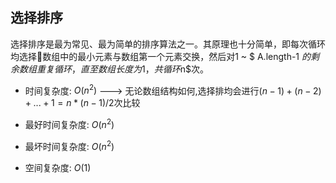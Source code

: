 ## 选择排序 ##
选择排序是最为常见、最为简单的排序算法之一。其原理也十分简单，即每次循环均选择数组中的最小元素与数组第一个元素交换，然后对$1$ ~ $ A.length-1 $的剩余数组重复循环，直至数组长度为1，共循环$n$次。
* 时间复杂度: $O(n^2)$ ---> 无论数组结构如何,选择排均会进行$(n-1)+(n-2)+...+1 = n*(n-1)/2$次比较
* 最好时间复杂度: $O(n^2)$
* 最坏时间复杂度: $O(n^2)$

* 空间复杂度: $O(1)$